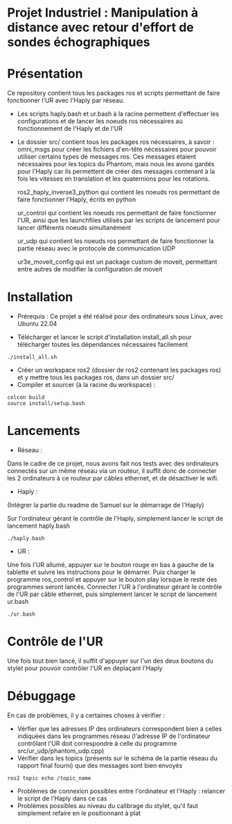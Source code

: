 # Projet Industriel : Manipulation à distance avec retour d'effort de sondes échographiques

# Présentation

Ce repository contient tous les packages ros et scripts permettant de faire fonctionner l'UR avec l'Haply par réseau.
- Les scripts haply.bash et ur.bash à la racine permettent d'effectuer les configurations et de lancer les noeuds ros nécessaires au fonctionnement de l'Haply et de l'UR
- Le dossier src/ contient tous les packages ros nécessaires, à savoir :
    omni_msgs pour créer les fichiers d'en-tête nécessaires pour pouvoir utiliser certains types de messages ros. Ces messages étaient nécessaires pour les topics du Phantom, mais nous les avons gardés pour l'Haply car ils permettent de créer des messages contenant à la fois les vitesses en translation et les quaternions pour les rotations. 

    ros2_haply_inverse3_python qui contient les noeuds ros permettant de faire fonctionner l'Haply, écrits en python

    ur_control qui contient les noeuds ros permettant de faire fonctionner l'UR, ainsi que les launchfiles utilisés par les scripts de lancement pour lancer différents noeuds simultanément

    ur_udp qui contient les noeuds ros permettant de faire fonctionner la partie réseau avec le protocole de communication UDP

    ur3e_moveit_config qui est un package custom de moveit, permettant entre autres de modifier la configuration de moveit

# Installation

- Prérequis : 
Ce projet a été réalisé pour des ordinateurs sous Linux, avec Ubuntu 22.04

- Télécharger et lancer le script d'installation install_all.sh pour télécharger toutes les dépendances nécessaires facilement 
```
./install_all.sh
```
- Créer un workspace ros2 (dossier de ros2 contenant les packages ros) et y mettre tous les packages ros, dans un dossier src/
- Compiler et sourcer (à la racine du workspace) :
```
colcon build
source install/setup.bash
```

# Lancements

- Réseau : 

Dans le cadre de ce projet, nous avons fait nos tests avec des ordinateurs connectés sur un même réseau via un routeur, il suffit donc de connecter les 2 ordinateurs à ce routeur par câbles ethernet, et de désactiver le wifi.

- Haply : 

(Intégrer la partie du readme de Samuel sur le démarrage de l'Haply)

Sur l'ordinateur gérant le contrôle de l'Haply, simplement lancer le script de lancement haply.bash
```
./haply.bash
```

- UR : 

Une fois l'UR allumé, appuyer sur le bouton rouge en bas à gauche de la tablette et suivre les instructions pour le démarrer. Puis charger le programme ros_control et appuyer sur le bouton play lorsque le reste des programmes seront lancés.
Connecter l'UR à l'ordinateur gérant le contrôle de l'UR par câble ethernet, puis simplement lancer le script de lancement ur.bash
```
./ur.bash
```

# Contrôle de l'UR

Une fois tout bien lancé, il suffit d'appuyer sur l'un des deux boutons du stylet pour pouvoir contrôler l'UR en déplaçant l'Haply

# Débuggage

En cas de problèmes, il y a certaines choses à vérifier : 

- Vérfier que les adresses IP des ordinateurs correspondent bien à celles indiquées dans les programmes réseau (l'adresse IP de l'ordinateur contrôlant l'UR doit correspondre à celle du programme src/ur_udp/phantom_udp.cpp)
- Vérifier dans les topics (présents sur le schéma de la partie réseau du rapport final fourni) que des messages sont bien envoyés
```
ros2 topic echo /topic_name
```
- Problèmes de connexion possibles entre l'ordinateur et l'Haply : relancer le script de l'Haply dans ce cas
- Problèmes possibles au niveau du calibrage du stylet, qu'il faut simplement refaire en le positionnant à plat